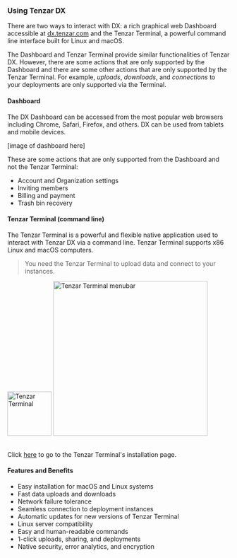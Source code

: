 ### Using Tenzar DX

There are two ways to interact with DX: a rich graphical web Dashboard accessible at [dx.tenzar.com](https://dx.tenzar.com) and the Tenzar Terminal, a powerful command line interface built for Linux and macOS.

The Dashboard and Tenzar Terminal provide similar functionalities of Tenzar DX. However, there are some actions that are only supported by the Dashboard and there are some other actions that are only supported by the Tenzar Terminal. For example, *uploads*, *downloads*, and *connections* to your deployments are only supported via the Terminal. 

#### Dashboard

The DX Dashboard can be accessed from the most popular web browsers including Chrome, Safari, Firefox, and others. DX can be used from tablets and mobile devices.

[image of dashboard here]

These are some actions that are only supported from the Dashboard and not the Tenzar Terminal:
  - Account and Organization settings
  - Inviting members
  - Billing and payment
  - Trash bin recovery


#### Tenzar Terminal (command line)

The Tenzar Terminal is a powerful and flexible native application used to interact with Tenzar DX via a command line. Tenzar Terminal supports x86 Linux and macOS computers.

> You need the Tenzar Terminal to upload data and connect to your instances.


<img src="https://s3.amazonaws.com/assets.tenzar.com/docs/tenzar-app.png" alt="Tenzar Terminal" height="100">
<img src="https://s3.amazonaws.com/assets.tenzar.com/docs/install-menubar.png" alt="Tenzar Terminal menubar" width="350" style="margin-bottom:20px">

Click [here](https://dx.tenzar.com/install) to go to the Tenzar Terminal's installation page.


#### Features and Benefits
- Easy installation for macOS and Linux systems
- Fast data uploads and downloads
- Network failure tolerance
- Seamless connection to deployment instances
- Automatic updates for new versions of Tenzar Terminal
- Linux server compatibility
- Easy and human-readable commands
- 1-click uploads, sharing, and deployments
- Native security, error analytics, and encryption
